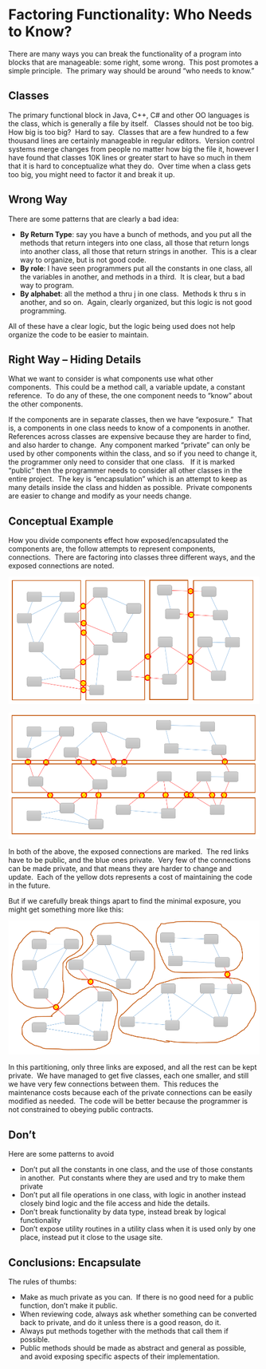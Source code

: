 #  Factoring Functionality: Who Needs to Know?

There are many ways you can break the functionality of a program into blocks that are manageable: some right, some wrong.  This post promotes a simple principle.  The primary way should be around “who needs to know.”

## Classes

The primary functional block in Java, C++, C# and other OO languages is the class, which is generally a file by itself.   Classes should not be too big.  How big is too big?  Hard to say.  Classes that are a few hundred to a few thousand lines are certainly manageable in regular editors.  Version control systems merge changes from people no matter how big the file it, however I have found that classes 10K lines or greater start to have so much in them that it is hard to conceptualize what they do.  Over time when a class gets too big, you might need to factor it and break it up.

## Wrong Way

There are some patterns that are clearly a bad idea:

*   **By Return Type**: say you have a bunch of methods, and you put all the methods that return integers into one class, all those that return longs into another class, all those that return strings in another.  This is a clear way to organize, but is not good code.
*   **By role**: I have seen programmers put all the constants in one class, all the variables in another, and methods in a third.  It is clear, but a bad way to program.
*   **By alphabet**: all the method a thru j in one class.  Methods k thru s in another, and so on.  Again, clearly organized, but this logic is not good programming.

All of these have a clear logic, but the logic being used does not help organize the code to be easier to maintain.

## Right Way – Hiding Details

What we want to consider is what components use what other components.  This could be a method call, a variable update, a constant reference.  To do any of these, the one component needs to “know” about the other components.

If the components are in separate classes, then we have “exposure.”  That is, a components in one class needs to know of a components in another.  References across classes are expensive because they are harder to find, and also harder to change.  Any component marked “private” can only be used by other components within the class, and so if you need to change it, the programmer only need to consider that one class.   If it is marked “public” then the programmer needs to consider all other classes in the entire project.  The key is “encapsulation” which is an attempt to keep as many details inside the class and hidden as possible.  Private components are easier to change and modify as your needs change.

## Conceptual Example

How you divide components effect how exposed/encapsulated the components are, the follow attempts to represent components, connections.  There are factoring into classes three different ways, and the exposed connections are noted.

![](factoring-functionality-img1.png)

![](factoring-functionality-img2.png)

In both of the above, the exposed connections are marked.  The red links have to be public, and the blue ones private.  Very few of the connections can be made private, and that means they are harder to change and update.  Each of the yellow dots represents a cost of maintaining the code in the future.

But if we carefully break things apart to find the minimal exposure, you might get something more like this:

![](factoring-functionality-img3.png)

In this partitioning, only three links are exposed, and all the rest can be kept private.  We have managed to get five classes, each one smaller, and still we have very few connections between them.  This reduces the maintenance costs because each of the private connections can be easily modified as needed.  The code will be better because the programmer is not constrained to obeying public contracts.

## Don’t

Here are some patterns to avoid

*   Don’t put all the constants in one class, and the use of those constants in another.  Put constants where they are used and try to make them private
*   Don’t put all file operations in one class, with logic in another instead closely bind logic and the file access and hide the details.
*   Don’t break functionality by data type, instead break by logical functionality
*   Don’t expose utility routines in a utility class when it is used only by one place, instead put it close to the usage site.

## Conclusions: Encapsulate

The rules of thumbs:

*   Make as much private as you can.  If there is no good need for a public function, don’t make it public.
*   When reviewing code, always ask whether something can be converted back to private, and do it unless there is a good reason, do it.
*   Always put methods together with the methods that call them if possible.
*   Public methods should be made as abstract and general as possible, and avoid exposing specific aspects of their implementation.